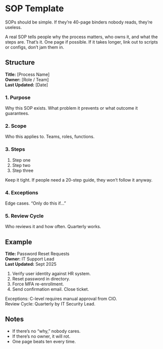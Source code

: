 # SOP Template
SOPs should be simple. If they’re 40-page binders nobody reads, they’re useless.  

A real SOP tells people why the process matters, who owns it, and what the steps are. That’s it. One page if possible. If it takes longer, link out to scripts or configs, don’t jam them in.

## Structure
**Title:** [Process Name]  
**Owner:** [Role / Team]  
**Last Updated:** [Date]  

### 1. Purpose
Why this SOP exists. What problem it prevents or what outcome it guarantees.  

### 2. Scope
Who this applies to. Teams, roles, functions.  

### 3. Steps
1. Step one  
2. Step two  
3. Step three  

Keep it tight. If people need a 20-step guide, they won’t follow it anyway.  

### 4. Exceptions
Edge cases. “Only do this if…”  

### 5. Review Cycle
Who reviews it and how often. Quarterly works.  

## Example
**Title:** Password Reset Requests  
**Owner:** IT Support Lead  
**Last Updated:** Sept 2025  

1. Verify user identity against HR system.  
2. Reset password in directory.  
3. Force MFA re-enrollment.  
4. Send confirmation email. Close ticket.  

Exceptions: C-level requires manual approval from CIO.  
Review Cycle: Quarterly by IT Security Lead.  

## Notes
- If there’s no “why,” nobody cares.  
- If there’s no owner, it will rot.  
- One page beats ten every time.  
